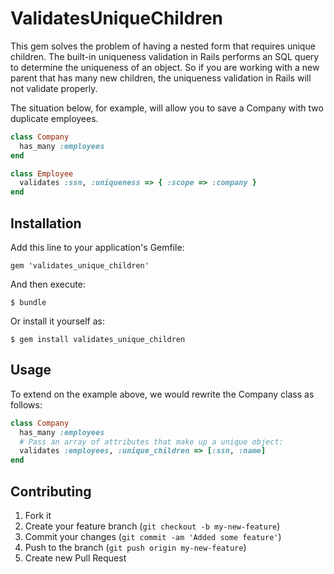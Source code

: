 # ValidatesUniqueChildren
This gem solves the problem of having a nested form that requires unique
children.  The built-in uniqueness validation in Rails performs an SQL
query to determine the uniqueness of an object.  So if you are working with
a new parent that has many new children, the uniqueness validation in Rails
will not validate properly.

The situation below, for example, will allow you to save a Company with two
duplicate employees.

```ruby
class Company
  has_many :employees
end

class Employee
  validates :ssn, :uniqueness => { :scope => :company }
end
```

## Installation

Add this line to your application's Gemfile:

    gem 'validates_unique_children'

And then execute:

    $ bundle

Or install it yourself as:

    $ gem install validates_unique_children

## Usage

To extend on the example above, we would rewrite the Company class as follows:
```ruby
class Company
  has_many :employees
  # Pass an array of attributes that make up a unique object:
  validates :employees, :unique_children => [:ssn, :name]
end
```


## Contributing

1. Fork it
2. Create your feature branch (`git checkout -b my-new-feature`)
3. Commit your changes (`git commit -am 'Added some feature'`)
4. Push to the branch (`git push origin my-new-feature`)
5. Create new Pull Request
